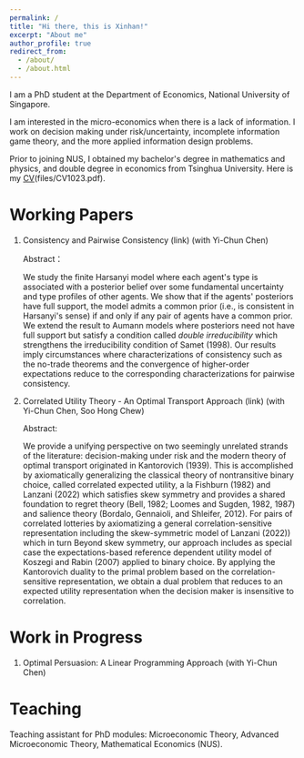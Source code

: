 ```yaml
---
permalink: /
title: "Hi there, this is Xinhan!"
excerpt: "About me"
author_profile: true
redirect_from: 
  - /about/
  - /about.html
---
```


I am a PhD student at the Department of Economics, National University of Singapore.

I am interested in the micro-economics when there is a lack of information. I work on decision making under risk/uncertainty, incomplete information game theory, and the more applied information design problems.

Prior to joining NUS, I obtained my bachelor's degree in mathematics and physics, and double degree in economics from Tsinghua University. Here is my [CV](https://xinhanzhang.github.io/homepage/files/CV1023.pdf)(files/CV1023.pdf).

Working Papers
======
1. Consistency and Pairwise Consistency (link) (with Yi-Chun Chen)

   Abstract：

   We study the finite Harsanyi model where each agent's type is associated with a posterior belief over some fundamental uncertainty and type profiles of other agents. We show that if the agents' posteriors have full support, the model admits a common prior (i.e., is consistent in Harsanyi's sense) if and only if any pair of agents have a common prior. We extend the result to Aumann models where posteriors need not have full support but satisfy a condition called _double irreducibility_ which strengthens the irreducibility condition of Samet (1998). Our results imply circumstances where characterizations of consistency such as the no-trade theorems and the convergence of higher-order expectations reduce to the corresponding characterizations for pairwise consistency.
   
1. Correlated Utility Theory - An Optimal Transport Approach (link) (with Yi-Chun Chen, Soo Hong Chew)

   Abstract:

   We provide a unifying perspective on two seemingly unrelated strands of the literature: decision-making under risk and the modern theory of optimal transport originated in Kantorovich (1939). This is accomplished by axiomatically generalizing the classical theory of nontransitive binary choice, called correlated expected utility, a la Fishburn (1982) and Lanzani (2022) which satisfies skew symmetry and provides a shared foundation to regret theory (Bell, 1982; Loomes and Sugden, 1982, 1987) and salience theory (Bordalo, Gennaioli, and Shleifer, 2012). For pairs of correlated lotteries by axiomatizing a general
correlation-sensitive representation including the skew-symmetric model of Lanzani (2022)) which in turn Beyond skew symmetry, our approach includes as special case the expectations-based reference dependent utility model of Koszegi and Rabin (2007) applied to binary choice. By applying the Kantorovich duality to the primal problem based on the correlation-sensitive representation, we obtain a dual problem that reduces to an expected utility representation when the decision maker is insensitive to correlation.

Work in Progress
======
1. Optimal Persuasion: A Linear Programming Approach (with Yi-Chun Chen)

Teaching
======
Teaching assistant for PhD modules: Microeconomic Theory, Advanced Microeconomic Theory, Mathematical Economics (NUS).
